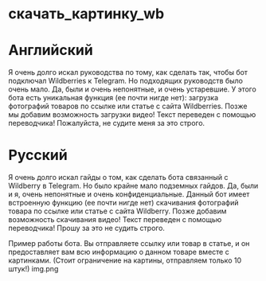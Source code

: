 # скачать_картинку_wb
# Английский
Я очень долго искал руководства по тому, как сделать так, чтобы бот подключал Wildberries к Telegram. Но подходящих руководств было очень мало. Да, были и очень непонятные, и очень устаревшие. У этого бота есть уникальная функция (ее почти нигде нет): загрузка фотографий товаров по ссылке или статье с сайта Wildberries. Позже мы добавим возможность загрузки видео! Текст переведен с помощью переводчика! Пожалуйста, не судите меня за это строго.

# Русский
Я очень долго искал гайды о том, как сделать бота связанный с Wildberry в Telegram. Но было крайне мало подземных гайдов. Да, были и я, очень непонятные и очень конфиденциальные. Данный бот имеет встроенную функцию (ее почти нигде нет) скачивания фотографий товара по ссылке или статье с сайта Wildberry. Позже добавим возможность скачивания видео! Текст переведен с помощью переводчика! Прошу за это не судить строго.

Пример работы бота. Вы отправляете ссылку или товар в статье, и он предоставляет вам всю информацию о данном товаре вместе с картинками. (Стоит ограничение на картины, отправляем только 10 штук!)
img.png
